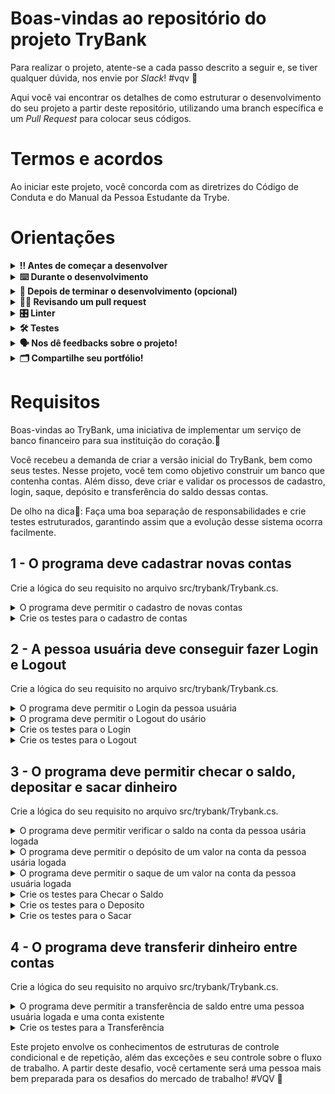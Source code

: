 # Boas-vindas ao repositório do projeto TryBank

Para realizar o projeto, atente-se a cada passo descrito a seguir e, se tiver qualquer dúvida, nos envie por _Slack_! #vqv 🚀

Aqui você vai encontrar os detalhes de como estruturar o desenvolvimento do seu projeto a partir deste repositório, utilizando uma branch específica e um _Pull Request_ para colocar seus códigos.

# Termos e acordos

Ao iniciar este projeto, você concorda com as diretrizes do Código de Conduta e do Manual da Pessoa Estudante da Trybe.

# Orientações

<details>
  <summary><strong>‼️ Antes de começar a desenvolver </strong></summary><br />

  1. Clone o repositório

  - Use o comando: `git clone git@github.com:tryber/acc-csharp-0x-project-trybank`.git`.
  - Entre na pasta do repositório que você acabou de clonar:
    - `cd acc-csharp-0x-project-trybank`

  2. Instale as dependências

  - `dotnet restore`.
  
  1. Crie uma branch a partir da branch `master`

  - Verifique que você está na branch `master`
    - Exemplo: `git branch`
  - Se não estiver, mude para a branch `master`
    - Exemplo: `git checkout master`
  - Agora crie uma branch à qual você vai submeter os `commits` do seu projeto
    - Você deve criar uma branch no seguinte formato: `nome-de-usuario-nome-do-projeto`
    - Exemplo: `git checkout -b joaozinho-acc-csharp-0x-project-trybank`

  4. Adicione as mudanças ao _stage_ do Git e faça um `commit`

  - Verifique que as mudanças ainda não estão no _stage_
    - Exemplo: `git status` (deve aparecer listada a pasta _joaozinho_ em vermelho)
  - Adicione o novo arquivo ao _stage_ do Git
    - Exemplo:
      - `git add .` (adicionando todas as mudanças - _que estavam em vermelho_ - ao stage do Git)
      - `git status` (deve aparecer listado o arquivo _joaozinho/README.md_ em verde)
  - Faça o `commit` inicial
    - Exemplo:
      - `git commit -m 'iniciando o projeto x'` (fazendo o primeiro commit)
      - `git status` (deve aparecer uma mensagem tipo _nothing to commit_ )

  5. Adicione a sua branch com o novo `commit` ao repositório remoto

  - Usando o exemplo anterior: `git push -u origin joaozinho-acc-csharp-0x-project-trybank`

  6. Crie um novo `Pull Request` _(PR)_

  - Vá até a página de _Pull Requests_ do [repositório no GitHub](https://github.com/tryber/acc-csharp-0x-project-trybank`/pulls)
  - Clique no botão verde _"New pull request"_
  - Clique na caixa de seleção _"Compare"_ e escolha a sua branch **com atenção**
  - Coloque um título para a sua _Pull Request_
    - Exemplo: _"Cria tela de busca"_
  - Clique no botão verde _"Create pull request"_
  - Adicione uma descrição para o _Pull Request_ e clique no botão verde _"Create pull request"_
  - **Não se preocupe em preencher mais nada por enquanto!**
  - Volte até a [página de _Pull Requests_ do repositório](https://github.com/tryber/acc-csharp-0x-project-trybank`/pulls) e confira que o seu _Pull Request_ está criado

</details>

<details>
  <summary><strong>⌨️ Durante o desenvolvimento </strong></summary><br/>

  - Faça `commits` das alterações que você fizer no código regularmente

  - Lembre-se sempre, após um (ou alguns) `commits`, de atualizar o repositório remoto

  - Os comandos que você utilizará com mais frequência são:
    1. `git status` _(para verificar o que está em vermelho - fora do stage - e o que está em verde - no stage)_
    2. `git add` _(para adicionar arquivos ao stage do Git)_
    3. `git commit` _(para criar um commit com os arquivos que estão no stage do Git)_
    4. `git push -u origin nome-da-branch` _(para enviar o commit para o repositório remoto na primeira vez que fizer o `push` de uma nova branch)_
    5. `git push` _(para enviar o commit para o repositório remoto após o passo anterior)_

</details>

<details>
  <summary><strong>🤝 Depois de terminar o desenvolvimento (opcional)</strong></summary><br/>

  Para sinalizar que o seu projeto está pronto para o _"Code Review"_, faça o seguinte:

  - Vá até a página **DO SEU** _Pull Request_, adicione a label de _"code-review"_ e marque seus colegas:

    - No menu à direita, clique no _link_ **"Labels"** e escolha a _label_ **code-review**;

    - No menu à direita, clique no _link_ **"Assignees"** e escolha **o seu usuário**;

    - No menu à direita, clique no _link_ **"Reviewers"** e digite `students`, selecione o time `tryber/students-sd-0x`.

  Caso tenha alguma dúvida, [aqui tem um video explicativo](https://vimeo.com/362189205).

</details>

<details>
  <summary><strong>🕵🏿 Revisando um pull request </strong></summary><br />

  Use o conteúdo sobre [Code Review](https://course.betrybe.com/real-life-engineer/code-review/) para te ajudar a revisar os _Pull Requests_.

</details>

<details>
  <summary><strong>🎛 Linter</strong></summary><br />

  Usaremos o [NetAnalyzer](https://docs.microsoft.com/pt-br/dotnet/fundamentals/code-analysis/overview) para fazer a análise estática do seu código.

  Este projeto já vem com as dependências relacionadas ao _linter_ configuradas no arquivo `main.yml`.

  O analisador já é instalado pelo plugin da `Microsoft C#` no `VSCode`. Para isso, basta fazer o download do [plugin](https://marketplace.visualstudio.com/items?itemName=ms-dotnettools.csharp) e instalá-lo.
</details>

<details>
  <summary><strong>🛠 Testes</strong></summary><br />

  O .NET já possui sua própria plataforma de testes.
  
  Este projeto já vem configurado e com suas dependências

  ### Executando todos os testes

  Para executar os testes com o .NET, execute o comando dentro do diretório do seu projeto `src/<project>` ou de seus testes `src/<project>.Test`!

  ```
  dotnet test
  ```

  ### Executando um teste específico

  Para executar um teste expecífico, basta executar o comando `dotnet test --filter Name~TestMethod1`.

  :warning: **Importante:** o comando irá executar testes cujo nome contém `TestMethod1`.

  :warning: **O avaliador automático não necessariamente avalia seu projeto na ordem em que os requisitos aparecem no readme. Isso acontece para deixar o processo de avaliação mais rápido. Então, não se assuste se isso acontecer, ok?**

  ### Outras opções para testes
  - Algumas opções que podem lhe ajudar são:
    -  `-?|-h|--help`: exibem a descrição completa de como utilizar o comando.
    -  `-t|--list-tests`: lista todos os testes ao invés de executá-los.
    -  `-v|--verbosity <LEVEL>`: define o nível de detalhe na resposta dos testes.
      - `q | quiet`
      - `m | minimal`
      - `n | normal`
      - `d | detailed`
      - `diag | diagnostic`
      - Exemplo de uso: 
         ```
           dotnet test -v diag
         ```
         ou
         ```            
           dotnet test --verbosity=diagnostic
         ``` 
</details>

<details>
  <summary><strong>🗣 Nos dê feedbacks sobre o projeto!</strong></summary><br />

Ao finalizar e submeter o projeto, não se esqueça de avaliar sua experiência preenchendo o formulário. 
**Leva menos de 3 minutos!**

[FORMULÁRIO DE AVALIAÇÃO DE PROJETO](https://be-trybe.typeform.com/to/ZTeR4IbH)

</details>

<details>
  <summary><strong>🗂 Compartilhe seu portfólio!</strong></summary><br />

  Você sabia que o LinkedIn é a principal rede social profissional, e que compartilhar o seu aprendizado lá é muito importante para quem deseja construir uma carreira de sucesso? Compartilhe esse projeto no seu LinkedIn, marque o perfil da Trybe (@trybe) e mostre para a sua rede toda a sua evolução.

</details>

# Requisitos

Boas-vindas ao TryBank, uma iniciativa de implementar um serviço de banco financeiro para sua instituição do coração.💚

Você recebeu a demanda de criar a versão inicial do TryBank, bem como seus testes. Nesse projeto, você tem como objetivo construir um banco que contenha contas. Além disso, deve criar e validar os processos de cadastro, login, saque, depósito e transferência do saldo dessas contas. 

De olho na dica👀: Faça uma boa separação de responsabilidades e crie testes estruturados, garantindo assim que a evolução desse sistema ocorra facilmente.
 

## 1 - O programa deve cadastrar novas contas
Crie a lógica do seu requisito no arquivo src/trybank/Trybank.cs.

<details>
  <summary>O programa deve permitir o cadastro de novas contas</summary><br />

Crie esse requisito na função `RegisterAccount()`

Se essa combinação de **número e agência** já existir, você deverá lançar uma exceção do tipo `ArgumentException` com a mensagem `A conta já está sendo usada!`.

Caso contrário, a função deve armazenar os dados no array `Bank` na próxima posição disponível marcada por `registeredAccounts`

Caso tudo corra bem, a função deve incrementar a variável registeredAccounts;

</details>

<details>
  <summary>Crie os testes para o cadastro de contas</summary><br />

Crie esse requisito em `src/trybank.Test/TestFirstReq.cs`

Em `TestRegisterAccountSucess`, crie a lógica para verificar se a função `RegisterAccount` cadastra os dados passados por parâmetro.

Em `TestRegisterAccountException`, crie a lógica para verificar se a função `RegisterAccount`retorna uma exceção quando é passada uma conta que já existe.
De olho na dica 👀: Confira o lançamento de exceção e a mensagem que é retornada na exceção
</details>

## 2 - A pessoa usuária deve conseguir fazer Login e Logout
Crie a lógica do seu requisito no arquivo src/trybank/Trybank.cs.

<details>
  <summary>O programa deve permitir o Login da pessoa usuária</summary><br />

Crie esse requisito na função `Login()`

O estado de pessoa usuária logada é controlado pela variável `Logged`


- **Se já houver uma pessoa usuária logada**, você deverá lançar uma exceção do tipo `AccessViolationException` com a mensagem `Usuário já está logado`


 **Caso contrário**, a função deve procurar por essa combinação de número e agência.

-   **Se encontrado e a senha for correta**, a função deve alterar o estado da variável `Logged` e armazenar a posição da pessoa usuária logada na variável `loggedUser` (será útil futuramente para as próximas funções, fica a dica!)

-   **Se encontrado e a senha for incorreta**, você deve lançar uma exceção do tipo `ArgumentException` com a mensagem `Senha incorreta`

-   Se não for encontrada a combinação de `número e agência`, você deve lançar uma exceção do tipo `ArgumentException`com a mensagem `Agência + Conta não encontrada`


</details>

<details>
  <summary>O programa deve permitir o Logout do usário</summary><br />

Crie esse requisito na função `Logout()`

O estado de pessoa usuária logada é controlado pela variável `Logged`

**Se não houver uma pessoa usuária logada**, você deverá lançar uma exceção do tipo `AccessViolationException` com a mensagem `Usuário não está logado`

**Caso contrário**, a função deve alterar o estado da variável `Logged` e o índice de pessoa usuária `loggedUser` de volta para `-99`
</details>

<details>
  <summary>Crie os testes para o Login</summary><br />

Crie esse requisito em `src/trybank.Test/TestSecondReq.cs`

Em `TestLoginSucess`, crie a lógica para verificar se a função `Login` consegue alterar o estado da variável Logged.

Em `TestLoginExceptionLogged`, crie a lógica para verificar se a função `Login` retorna uma exceção quando é executada com uma conta já logada.

Em `TestLoginExceptionWrongPass`, crie a lógica para verificar se a função `Login` retorna uma exceção quando uma senha incorreta é passada.

Em `TestLoginExceptionNotFounded`, crie a lógica para verificar se a função `Login` retorna uma exceção quando uma combinação de número e agência não existe no array Bank.
</details>

<details>
  <summary>Crie os testes para o Logout</summary><br />

Crie esse requisito em `src/trybank.Test/TestSecondReq.cs`

Em `TestLogoutSucess`, crie a lógica para verificar se a função `Logout` consegue alterar o estado da variável Logged.

Em `TestLogoutExceptionNotLogged`, crie a lógica para verificar se a função `Logou` retorna uma exceção quando é executada sem uma conta já logada.

</details>

## 3 - O programa deve permitir checar o saldo, depositar e sacar dinheiro
Crie a lógica do seu requisito no arquivo src/trybank/Trybank.cs.

<details>
  <summary>O programa deve permitir verificar o saldo na conta da pessoa usária logada</summary><br />

Crie esse requisito na função `CheckBalance()`

**Se não houver uma pessoa usuária logada**, você deverá lançar uma exceção do tipo `AccessViolationException` com a mensagem `Usuário já está logado`

**Caso contrário**, a função deve retornar o saldo na conta da pessoa usuária logada.
</details>

<details>
  <summary>O programa deve permitir o depósito de um valor na conta da pessoa usária logada</summary><br />

Crie esse requisito na função `Deposit()`

**Se não houver uma pessoa usuária logada**, você deverá lançar uma exceção do tipo `AccessViolationException` com a mensagem `Usuário já está logado`

**Caso contrário**, a função deve adicionar o valor passado por parâmetro para o saldo da pessoa usuária logada.
</details>

<details>
  <summary>O programa deve permitir o saque de um valor na conta da pessoa usuária logada</summary><br />

Crie esse requisito na função `Withdraw()`

**Se não houver uma pessoa usuária logada**, você deverá lançar uma exceção do tpo `AccessViolationException`, com a mensagem `Usuário já está logado`

**Caso contrário**, a função deve retirar o valor passado por parâmetro para o saldo da pessoa usuária logada.
  Se o saldo da conta da pessoa usuária logada for insuficiente para fazer o saque, você deve lançar uma exceção do tipo `InvalidOperationException` com a mensagem `Saldo insuficiente`
</details>

<details>
  <summary>Crie os testes para Checar o Saldo</summary><br />

Crie esse requisito em `src/trybank.Test/TestThirdReq.cs`

Em `TestCheckBalanceSucess`, crie a lógica para verificar se a função `CheckBalance` consegue retornar corretamente o saldo de uma conta já logada.
  De olho na dica👀: Insira uma conta diretamente no array Bank ou use a função Login que já foi testada 🤗

Em `TestCheckBalanceWithoutLogin`, crie a lógica para verificar se a função `CheckBalance` retorna uma exceção quando é executada sem uma conta logada.

</details>

<details>
  <summary>Crie os testes para o Deposito</summary><br />

Crie esse requisito em `src/trybank.Test/TestThirdReq.cs`

Em `TestDepositSucess`, crie a lógica para verificar se a função `Deposit` consegue alterar o saldo de uma conta já logada.  

Em `TestDepositWithoutLogin`, crie a lógica para verificar se a função `Deposit` retorna uma exceção quando é executada sem uma conta logada.

</details>

<details>
  <summary>Crie os testes para o Sacar</summary><br />

Crie esse requisito em `src/trybank.Test/TestThirdReq.cs`

Em `TestWithdrawSucess`, crie a lógica para verificar se a função `Withdraw` consegue alterar o saldo de uma conta já logada.  

Em `TestWithdrawWithoutLogin`, crie a lógica para verificar se a função `Withdraw` retorna uma exceção quando é executada sem uma conta logada.

Em `TestWithdrawWithoutBalance`, crie a lógica para verificar se a função `Withdraw` retorna uma exceção quando o saldo da conta não é suficiente.

</details>

## 4 - O programa deve transferir dinheiro entre contas
Crie a lógica do seu requisito no arquivo src/trybank/Trybank.cs.

<details>
  <summary>O programa deve permitir a transferência de saldo entre uma pessoa usuária logada e uma conta existente</summary><br />

Crie esse requisito na função `    public void Transfer(int destinationNumber, int destinationAgency, int value)
()`

**Se não houver uma pessoa usuária logada**, você deverá lançar uma exceção do tipo `AccessViolationException`, com a mensagem `Usuário já está logado`

Se o saldo da conta da pessoa usuária logada for insuficiente para fazer a transferência, você deve lançar uma exceção do tipo `InvalidOperationException` com a mensagem `Saldo insuficiente`

**Caso contrário**, a função deve transferir o valor passado por parâmetro do saldo da pessoa usuária logada para o saldo da conta passada por parâmetro.
</details>

<details>
  <summary>Crie os testes para a Transferência</summary><br />

Crie esse requisito em `src/trybank.Test/TestThirdReq.cs`

Em `TestTransferSucess`, crie a lógica para verificar se a função `Transfer` consegue alterar o saldo de uma conta já logada e mover o valor para outra conta passada por parâmetro.  

Em `TestTransferWithoutLogin`, crie a lógica para verificar se a função `Transfer` retorna uma exceção quando é executada sem uma conta logada.

Em `TestTransferWithoutBalance`, crie a lógica para verificar se a função `Transfer` retorna uma exceção quando o saldo da conta logada não é suficiente.

</details>

Este projeto envolve os conhecimentos de estruturas de controle condicional e de repetição, além das exceções e seu controle sobre o fluxo de trabalho. A partir deste desafio, você certamente será uma pessoa mais bem preparada para os desafios do mercado de trabalho! #VQV 🚀
